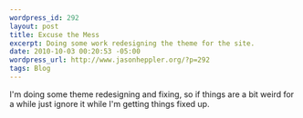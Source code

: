```yaml
--- 
wordpress_id: 292
layout: post
title: Excuse the Mess
excerpt: Doing some work redesigning the theme for the site.
date: 2010-10-03 00:20:53 -05:00
wordpress_url: http://www.jasonheppler.org/?p=292
tags: Blog
---
```

I'm doing some theme redesigning and fixing, so if things are a bit weird for a while just ignore it while I'm getting things fixed up.
